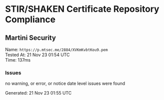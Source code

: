 # STIR/SHAKEN Certificate Repository Compliance

## Martini Security

Name: `https://p.mtsec.me/2884/XVKmKvbtKou9.pem`\
Tested At: 21 Nov 23 01:54 UTC\
Time: 137ms

### Issues

no warning, or error, or notice date level issues were found

Generated: 21 Nov 23 01:55 UTC